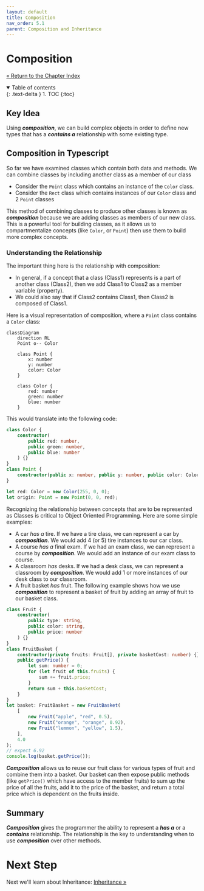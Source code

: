 ```yaml
---
layout: default
title: Composition
nav_order: 5.1
parent: Composition and Inheritance
---
```


# Composition

[&laquo; Return to the Chapter Index](index.md)

<details open markdown="block">
  <summary>
    Table of contents
  </summary>
  {: .text-delta }
1. TOC
{:toc}
</details>

## Key Idea

Using **_composition_**, we can build complex objects in order to define new types that has a **_contains a_** relationship with some existing type.

## Composition in Typescript

So far we have examined classes which contain both data and methods. We can combine classes by including another class as a member of our class

-   Consider the `Point` class which contains an instance of the `Color` class.
-   Consider the `Rect` class which contains instances of our `Color` class and 2 `Point` classes

This method of combining classes to produce other classes is known as **_composition_** because we are adding classes as members of our new class.
This is a powerful tool for building classes, as it allows us to compartmentalize concepts (like `Color`, or `Point`) then use them to build more complex concepts.

### Understanding the Relationship

The important thing here is the relationship with composition:

-   In general, if a concept that a class (Class1) represents is a part of another class (Class2), then we add Class1 to Class2 as a member variable (property).
-   We could also say that if Class2 contains Class1, then Class2 is composed of Class1.

Here is a visual representation of composition, where a `Point` class contains a `Color` class:

```mermaid
classDiagram
    direction RL
    Point o-- Color

    class Point {
        x: number
        y: number
        color: Color
    }

    class Color {
        red: number
        green: number
        blue: number
    }
```

This would translate into the following code:

```typescript
class Color {
    constructor(
        public red: number,
        public green: number,
        public blue: number
    ) {}
}
class Point {
    constructor(public x: number, public y: number, public color: Color) {}
}

let red: Color = new Color(255, 0, 0);
let origin: Point = new Point(0, 0, red);
```

Recognizing the relationship between concepts that are to be represented as Classes is critical to Object Oriented Programming. Here are some simple examples:

-   A car _has a_ tire. If we have a tire class, we can represent a car by **_composition_**. We would add 4 (or 5) tire instances to our car class.
-   A course _has a_ final exam. If we had an exam class, we can represent a course by **_composition_**. We would add an instance of our exam class to course.
-   A classroom _has_ desks. If we had a desk class, we can represent a classroom by **_composition_**. We would add 1 or more instances of our desk class to our classroom.
-   A fruit basket _has_ fruit. The following example shows how we use **_composition_** to represent a basket of fruit by adding an array of fruit to our basket class.

```typescript
class Fruit {
    constructor(
        public type: string,
        public color: string,
        public price: number
    ) {}
}
class FruitBasket {
    constructor(private fruits: Fruit[], private basketCost: number) {}
    public getPrice() {
        let sum: number = 0;
        for (let fruit of this.fruits) {
            sum += fruit.price;
        }
        return sum + this.basketCost;
    }
}
let basket: FruitBasket = new FruitBasket(
    [
        new Fruit("apple", "red", 0.5),
        new Fruit("orange", "orange", 0.92),
        new Fruit("lemmon", "yellow", 1.5),
    ],
    4.0
);
// expect 6.92
console.log(basket.getPrice());
```

**_Composition_** allows us to reuse our fruit class for various types of fruit and combine them into a basket. Our basket can then expose public methods (like `getPrice()` which have access to the member fruits) to sum up the price of all the fruits, add it to the price of the basket, and return a total price which is dependent on the fruits inside.

## Summary

**_Composition_** gives the programmer the ability to represent a **_has a_** or a **_contains_** relationship. The relationship is the key to understanding when to use **_composition_** over other methods.

# Next Step

Next we'll learn about Inheritance: [Inheritance &raquo;](../5-composition-inheritance/inheritance.md)
